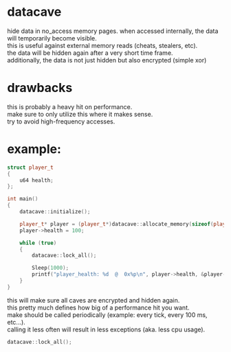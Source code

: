 # datacave
hide data in no_access memory pages. when accessed internally, the data will temporarily become visible. \
this is useful against external memory reads (cheats, stealers, etc). \
the data will be hidden again after a very short time frame. \
additionally, the data is not just hidden but also encrypted (simple xor) 

# drawbacks
this is probably a heavy hit on performance. \
make sure to only utilize this where it makes sense. \
try to avoid high-frequency accesses.

# example:
```cpp
struct player_t
{
    u64 health;
};

int main()
{
    datacave::initialize();

    player_t* player = (player_t*)datacave::allocate_memory(sizeof(player_t));
    player->health = 100;

    while (true)
    {
        datacave::lock_all();

        Sleep(1000);
        printf("player_health: %d  @  0x%p\n", player->health, &player->health);
    }
}
```

this will make sure all caves are encrypted and hidden again. \
this pretty much defines how big of a performance hit you want. \
make should be called periodically (example: every tick, every 100 ms, etc...). \
calling it less often will result in less exceptions (aka. less cpu usage).
```cpp
datacave::lock_all();
```

